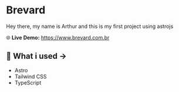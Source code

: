 # Brevard

Hey there, my name is Arthur and this is my first project using astrojs

🌐 **Live Demo:** https://www.brevard.com.br

## 🚀 What i used ->

- Astro
- Tailwind CSS
- TypeScript